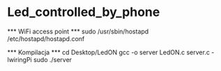 # Led_controlled_by_phone

*** WiFi access point ***
sudo /usr/sbin/hostapd /etc/hostapd/hostapd.conf

*** Kompilacja ***
cd Desktop/LedON
gcc -o server LedON.c server.c -lwiringPi
sudo ./server
